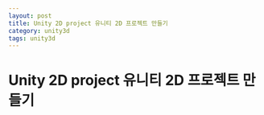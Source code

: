 ```yaml
---
layout: post
title: Unity 2D project 유니티 2D 프로젝트 만들기
category: unity3d
tags: unity3d
---
```


# Unity 2D project 유니티 2D 프로젝트 만들기
